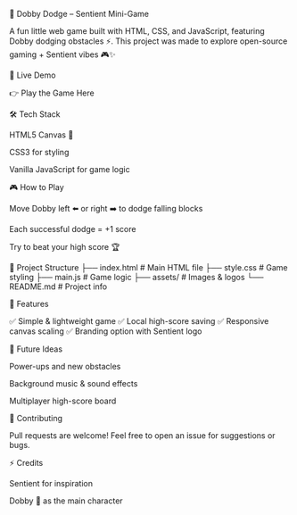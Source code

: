 🐶 Dobby Dodge – Sentient Mini-Game

A fun little web game built with HTML, CSS, and JavaScript, featuring Dobby dodging obstacles ⚡.
This project was made to explore open-source gaming + Sentient vibes 🎮✨

🚀 Live Demo

👉 Play the Game Here

🛠 Tech Stack

HTML5 Canvas 🎨

CSS3 for styling

Vanilla JavaScript for game logic

🎮 How to Play

Move Dobby left ⬅️ or right ➡️ to dodge falling blocks

Each successful dodge = +1 score

Try to beat your high score 🏆

📂 Project Structure
├── index.html      # Main HTML file
├── style.css       # Game styling
├── main.js         # Game logic
├── assets/         # Images & logos
└── README.md       # Project info

🌟 Features

✅ Simple & lightweight game
✅ Local high-score saving
✅ Responsive canvas scaling
✅ Branding option with Sentient logo

🔮 Future Ideas

Power-ups and new obstacles

Background music & sound effects

Multiplayer high-score board

🤝 Contributing

Pull requests are welcome! Feel free to open an issue for suggestions or bugs.

⚡ Credits

Sentient for inspiration

Dobby 🐶 as the main character
